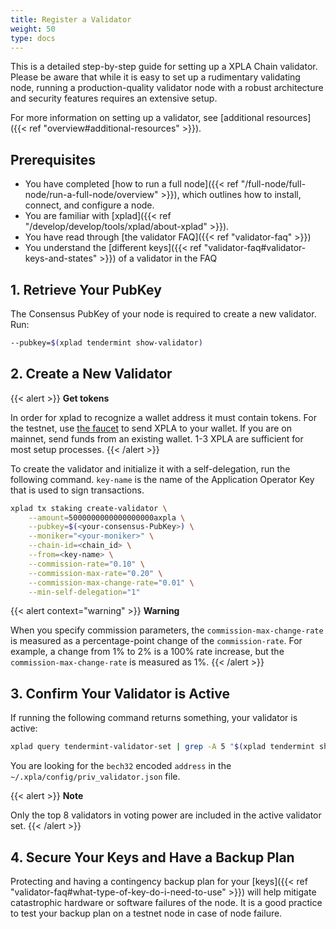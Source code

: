 ```yaml
---
title: Register a Validator
weight: 50
type: docs
---
```


This is a detailed step-by-step guide for setting up a XPLA Chain validator. Please be aware that while it is easy to set up a rudimentary validating node, running a production-quality validator node with a robust architecture and security features requires an extensive setup.

For more information on setting up a validator, see [additional resources]({{< ref "overview#additional-resources" >}}).

## Prerequisites

- You have completed [how to run a full node]({{< ref "/full-node/full-node/run-a-full-node/overview" >}}), which outlines how to install, connect, and configure a node.
- You are familiar with [xplad]({{< ref "/develop/develop/tools/xplad/about-xplad" >}}).
- You have read through [the validator FAQ]({{< ref "validator-faq" >}})
- You understand the [different keys]({{< ref "validator-faq#validator-keys-and-states" >}}) of a validator in the FAQ

## 1. Retrieve Your PubKey

The Consensus PubKey of your node is required to create a new validator. Run:

```bash
--pubkey=$(xplad tendermint show-validator)
```

## 2. Create a New Validator

   {{< alert >}}
   **Get tokens**

   In order for xplad to recognize a wallet address it must contain tokens. For the testnet, use [the faucet](https://faucet.xpla.io/) to send XPLA to your wallet. If you are on mainnet, send funds from an existing wallet. 1-3 XPLA are sufficient for most setup processes.
   {{< /alert >}}

To create the validator and initialize it with a self-delegation, run the following command. `key-name` is the name of the Application Operator Key that is used to sign transactions.

```bash
xplad tx staking create-validator \
    --amount=5000000000000000000axpla \
    --pubkey=$(<your-consensus-PubKey>) \
    --moniker="<your-moniker>" \
    --chain-id=<chain_id> \
    --from=<key-name> \
    --commission-rate="0.10" \
    --commission-max-rate="0.20" \
    --commission-max-change-rate="0.01" \
    --min-self-delegation="1"
```

{{< alert context="warning" >}}
**Warning**

When you specify commission parameters, the `commission-max-change-rate` is measured as a percentage-point change of the `commission-rate`. For example, a change from 1% to 2% is a 100% rate increase, but the `commission-max-change-rate` is measured as 1%.
{{< /alert >}}

## 3. Confirm Your Validator is Active

If running the following command returns something, your validator is active:

```bash
xplad query tendermint-validator-set | grep -A 5 "$(xplad tendermint show-address)"
```

You are looking for the `bech32` encoded `address` in the `~/.xpla/config/priv_validator.json` file.

{{< alert >}}
**Note**

Only the top 8 validators in voting power are included in the active validator set.
{{< /alert >}}

## 4. Secure Your Keys and Have a Backup Plan

Protecting and having a contingency backup plan for your [keys]({{< ref "validator-faq#what-type-of-key-do-i-need-to-use" >}}) will help mitigate catastrophic hardware or software failures of the node.
It is a good practice to test your backup plan on a testnet node in case of node failure.
